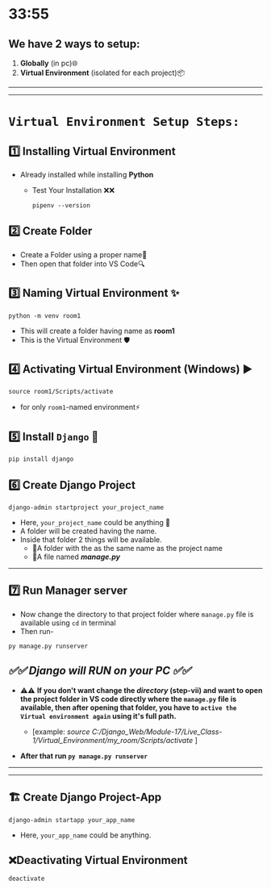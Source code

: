 # 33:55

## We have 2 ways to setup:

1. **Globally**  (in pc)🌐
2. **Virtual Environment**  (isolated for each project)📦

---
---

# `Virtual Environment Setup Steps:`

## 1️⃣ Installing Virtual Environment  
- Already installed while installing **Python**  

    - Test Your Installation ❌❌
        ```
        pipenv --version  
        ```

## 2️⃣ Create Folder
- Create a Folder using a proper name📁
- Then open that folder into VS Code🔍

## 3️⃣ Naming Virtual Environment ✨
```
python -m venv room1
```
- This will create a folder having name as **room1**
- This is the Virtual Environment 🛡️

## 4️⃣ Activating Virtual Environment (Windows) ▶️
```
source room1/Scripts/activate
```
- for only `room1`-named environment⚡

## 5️⃣ Install `Django` 🚀
```
pip install django
```

## 6️⃣ Create Django Project
```
django-admin startproject your_project_name
```
- Here, `your_project_name` could be anything 📂
- A folder will be created having the name.
- Inside that folder 2 things will be available.
    - 📁A folder with the as the same name as the project name
    - 📄A file named ***manage.py***

---

## 7️⃣ Run Manager server
- Now change the directory to that project folder where `manage.py` file is available using `cd` in terminal
- Then run-
```
py manage.py runserver
```
***✅✅ Django will RUN on your PC ✅✅***
---


- ⚠️⚠️ **If you don't want change the *directory* (step-vii) and want to open the project folder in VS code directly where the `manage.py` file is available, then after opening that folder, you have to `active the Virtual environment again` using it's full path.**
    - [example: *source C:/Django_Web/Module-17/Live_Class-1/Virtual_Environment/my_room/Scripts/activate* ]

- **After that run `py manage.py runserver`**


---
---



## 🏗️   Create Django Project-App
```
django-admin startapp your_app_name
```
- Here, `your_app_name` could be anything.

## ❌Deactivating Virtual Environment
```
deactivate
```

